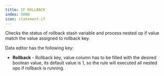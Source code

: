 ```yaml
---
title: IF ROLLBACK
index: 5000
icon: statement-if
---
```


Checks the status of rollback stash variable and process nested op if value match the value assigned to rollback key.

Data editor has the following key:

- **Rollback** - Rollback key, value column has to be filled with the desired boolean value, its default value is 1, so
  the rule will executed all nested ops if rollback is running.
